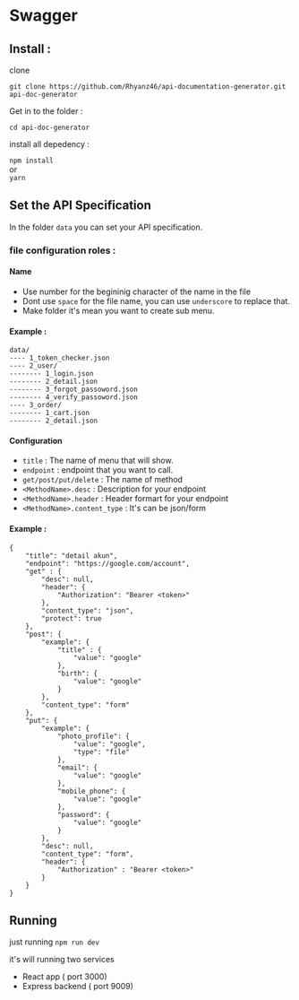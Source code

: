 # Swagger




## Install : 

clone

`git clone https://github.com/Rhyanz46/api-documentation-generator.git api-doc-generator`

Get in to the folder :

`cd api-doc-generator`

install all depedency :

`npm install`  
or  
`yarn`



## Set the API Specification
In the folder `data` you can set your API specification.

### file configuration roles :
#### Name
- Use number for the begininig character of the name in the file
- Dont use `space` for the file name, you can use `underscore` to replace that.
- Make folder it's mean you want to create sub menu.

#### Example :

```
data/
---- 1_token_checker.json
---- 2_user/
-------- 1_login.json
-------- 2_detail.json
-------- 3_forgot_passoword.json
-------- 4_verify_passoword.json
---- 3_order/
-------- 1_cart.json
-------- 2_detail.json
```

#### Configuration
- `title` : The name of menu that will show.
- `endpoint` : endpoint that you want to call.
- `get/post/put/delete` : The name of method
- `<MethodName>.desc` : Description for your endpoint
- `<MethodName>.header` : Header formart for your endpoint
- `<MethodName>.content_type` : It's can be json/form
#### Example :
```
{
    "title": "detail akun",
    "endpoint": "https://google.com/account",
    "get" : {
        "desc": null,
        "header": {
            "Authorization": "Bearer <token>"
        },
        "content_type": "json",
        "protect": true
    },
    "post": {
        "example": {
            "title" : {
                "value": "google"
            },
            "birth": {
                "value": "google"
            }
        },
        "content_type": "form"
    },
    "put": {
        "example": {
            "photo_profile": {
                "value": "google",
                "type": "file"
            },
            "email": {
                "value": "google"
            },
            "mobile_phone": {
                "value": "google"
            },
            "password": {
                "value": "google"
            }
        },
        "desc": null,
        "content_type": "form",
        "header": {
            "Authorization" : "Bearer <token>"
        }
    }
}
```


## Running 

just running `npm run dev`

it's will running two services
- React app ( port 3000)
- Express backend ( port 9009)